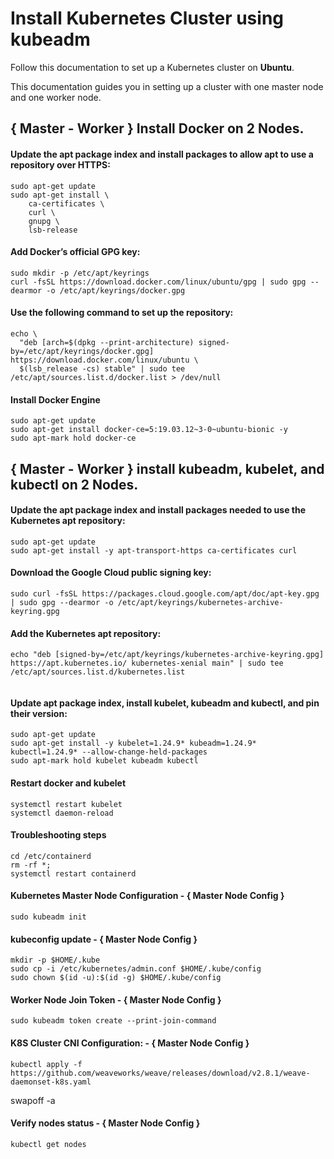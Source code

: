 # Install Kubernetes Cluster using kubeadm
Follow this documentation to set up a Kubernetes cluster on __Ubuntu__.

This documentation guides you in setting up a cluster with one master node and one worker node.

## { Master - Worker } Install Docker on 2 Nodes.

#### Update the apt package index and install packages to allow apt to use a repository over HTTPS:
```
sudo apt-get update
sudo apt-get install \
    ca-certificates \
    curl \
    gnupg \
    lsb-release

```
#### Add Docker’s official GPG key:
```
sudo mkdir -p /etc/apt/keyrings
curl -fsSL https://download.docker.com/linux/ubuntu/gpg | sudo gpg --dearmor -o /etc/apt/keyrings/docker.gpg

```
#### Use the following command to set up the repository:
```
echo \
  "deb [arch=$(dpkg --print-architecture) signed-by=/etc/apt/keyrings/docker.gpg] https://download.docker.com/linux/ubuntu \
  $(lsb_release -cs) stable" | sudo tee /etc/apt/sources.list.d/docker.list > /dev/null

```

#### Install Docker Engine
```
sudo apt-get update
sudo apt-get install docker-ce=5:19.03.12~3-0~ubuntu-bionic -y
sudo apt-mark hold docker-ce

```

## { Master - Worker } install kubeadm, kubelet, and kubectl on 2 Nodes.

#### Update the apt package index and install packages needed to use the Kubernetes apt repository:
```
sudo apt-get update
sudo apt-get install -y apt-transport-https ca-certificates curl

```
#### Download the Google Cloud public signing key:
```
sudo curl -fsSL https://packages.cloud.google.com/apt/doc/apt-key.gpg | sudo gpg --dearmor -o /etc/apt/keyrings/kubernetes-archive-keyring.gpg

```

#### Add the Kubernetes apt repository:
```
echo "deb [signed-by=/etc/apt/keyrings/kubernetes-archive-keyring.gpg] https://apt.kubernetes.io/ kubernetes-xenial main" | sudo tee /etc/apt/sources.list.d/kubernetes.list


```

#### Update apt package index, install kubelet, kubeadm and kubectl, and pin their version:
```
sudo apt-get update
sudo apt-get install -y kubelet=1.24.9* kubeadm=1.24.9* kubectl=1.24.9* --allow-change-held-packages
sudo apt-mark hold kubelet kubeadm kubectl

```

#### Restart docker and kubelet

```
systemctl restart kubelet
systemctl daemon-reload

```

#### Troubleshooting steps

```
cd /etc/containerd
rm -rf *;
systemctl restart containerd

```

#### Kubernetes Master Node Configuration - { Master Node Config }

```
sudo kubeadm init

```

#### kubeconfig update - { Master Node Config }
```
mkdir -p $HOME/.kube
sudo cp -i /etc/kubernetes/admin.conf $HOME/.kube/config
sudo chown $(id -u):$(id -g) $HOME/.kube/config

```
#### Worker Node Join Token - { Master Node Config }
```
sudo kubeadm token create --print-join-command

```

#### K8S Cluster CNI Configuration: - { Master Node Config }
```
kubectl apply -f https://github.com/weaveworks/weave/releases/download/v2.8.1/weave-daemonset-k8s.yaml

```

swapoff -a


#### Verify nodes status  - { Master Node Config }
```
kubectl get nodes

```


